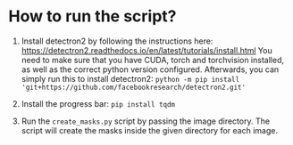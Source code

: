 # How to run the script?

1. Install detectron2 by following the instructions here: https://detectron2.readthedocs.io/en/latest/tutorials/install.html
You need to make sure that you have CUDA, torch and torchvision installed, as well as the correct python version configured. Afterwards, you can simply run this to install detectron2: `python -m pip install 'git+https://github.com/facebookresearch/detectron2.git'`

2. Install the progress bar: `pip install tqdm`

3. Run the `create_masks.py` script by passing the image directory. The script will create the masks inside the given directory for each image.